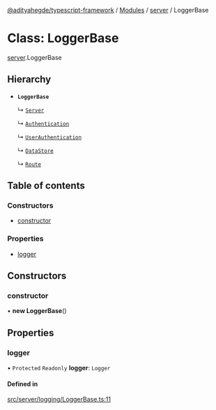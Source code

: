 [@adityahegde/typescript-framework](../README.md) / [Modules](../modules.md) / [server](../modules/server.md) / LoggerBase

# Class: LoggerBase

[server](../modules/server.md).LoggerBase

## Hierarchy

- **`LoggerBase`**

  ↳ [`Server`](server.Server.md)

  ↳ [`Authentication`](server.Authentication.md)

  ↳ [`UserAuthentication`](server.UserAuthentication.md)

  ↳ [`DataStore`](server.DataStore.md)

  ↳ [`Route`](server.Route.md)

## Table of contents

### Constructors

- [constructor](server.LoggerBase.md#constructor)

### Properties

- [logger](server.LoggerBase.md#logger)

## Constructors

### constructor

• **new LoggerBase**()

## Properties

### logger

• `Protected` `Readonly` **logger**: `Logger`

#### Defined in

[src/server/logging/LoggerBase.ts:11](https://github.com/AdityaHegde/typescript-framework/blob/3b13972/src/server/logging/LoggerBase.ts#L11)
